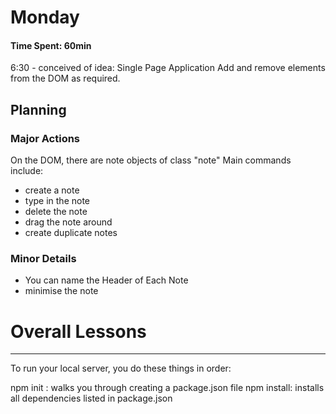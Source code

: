 # Monday 
#### Time Spent: 60min

6:30 - conceived of idea:
Single Page Application 
Add and remove elements from the DOM as required.





## Planning 

### Major Actions
On the DOM, there are note objects of class "note"
Main commands include:
* create a note
* type in the note 
* delete the note
* drag the note around 
* create duplicate notes 

### Minor Details 
* You can name the Header of Each Note 
* minimise the note 





# Overall Lessons
------
To run your local server, you do these things in order: 

npm init : walks you through creating a package.json file
npm install: installs all dependencies listed in package.json
